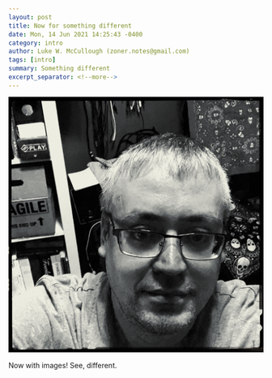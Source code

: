 ```yaml
---
layout: post
title: Now for something different
date: Mon, 14 Jun 2021 14:25:43 -0400
category: intro
author: Luke W. McCullough (zoner.notes@gmail.com)
tags: [intro]
summary: Something different
excerpt_separator: <!--more-->
---
```


![My face](/assets/face_20210614.jpg)
<!--more-->
Now with images! See, different.
